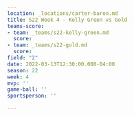 ```yaml
---
location: _locations/carter-baron.md
title: S22 Week 4 - Kelly Green vs Gold
teams-score:
- team: _teams/s22-kelly-green.md
  score: 
- team: _teams/s22-gold.md
  score: 
field: "2"
date: 2022-03-13T12:30:00.000-04:00
season: 22
week: 4
mvp: ''
game-ball: ''
sportsperson: ''

---
```

